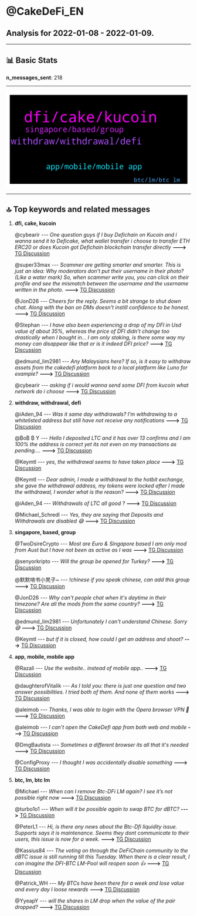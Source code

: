 # **@CakeDeFi_EN**
 ## Analysis for **2022-01-08** - **2022-01-09**.

---

## 📊 **Basic Stats**

**n_messages_sent**: 218

---
![wordcloud](CakeDeFi_EN_1Days_wordcloud.png)

---


## 🔝 **Top keywords and related messages**

1. **dfi, cake, kucoin**

    @cybearir --- *One question guys if I buy Defichain on Kucoin and i wanna send it to Deficake, what wallet transfer i choose to transfer ETH ERC20 or does Kucoin got Defichain blockchain transfer directly* **--->** [TG Discussion](https://t.me/CakeDeFi_EN/162068)

    @super33max --- *Scammer are getting smarter and smarter.  This is just an idea: Why moderators don’t put their username in their photo? (Like a water mark)  So, when scammer write you, you can click on their profile and see the mismatch between the username and the username written in the photo.* **--->** [TG Discussion](https://t.me/CakeDeFi_EN/162323)

    @JonD26 --- *Cheers for the reply. Seems a bit strange to shut down chat. Along with the ban on DMs doesn't instill confidence to be honest.* **--->** [TG Discussion](https://t.me/CakeDeFi_EN/162518)

    @Stephan --- *I have also been experiencing a drop of my DFI in Usd value of about 35%, whereas the price of DFI didn’t change too drastically when I bought in… I am only staking, is there some way my money can disappear like that or is it indeed DFI price?* **--->** [TG Discussion](https://t.me/CakeDeFi_EN/162519)

    @edmund_lim2981 --- *Any Malaysians here? If so, is it easy to withdraw assets from the cakedefi platform back to a local platform like Luno for example?* **--->** [TG Discussion](https://t.me/CakeDeFi_EN/162199)

    @cybearir --- *asking if i would wanna send some DFI from kucoin what network do i choose* **--->** [TG Discussion](https://t.me/CakeDeFi_EN/162395)

2. **withdraw, withdrawal, defi**

    @iAden_94 --- *Was it same day withdrawals? I’m withdrawing to a whitelisted address but still have not receive any notifications* **--->** [TG Discussion](https://t.me/CakeDeFi_EN/162155)

    @₿o₿ ₿ Y --- *Hello I deposited LTC and it has over 13 confirms and I am 100% the address is correct yet its not even on my transactions as pending....* **--->** [TG Discussion](https://t.me/CakeDeFi_EN/162383)

    @Keymtl --- *yes, the withdrawal seems to have taken place* **--->** [TG Discussion](https://t.me/CakeDeFi_EN/162439)

    @Keymtl --- *Dear admin, I made a withdrawal to the hotbit exchange, she gave the withdrawal address, my tokens were locked after I made the withdrawal, I wonder what is the reason?* **--->** [TG Discussion](https://t.me/CakeDeFi_EN/162437)

    @iAden_94 --- *Withdrawals of LTC all good ?* **--->** [TG Discussion](https://t.me/CakeDeFi_EN/162151)

    @Michael_Schredl --- *Yes, they are saying that Deposits and Withdrawals are disabled 😅* **--->** [TG Discussion](https://t.me/CakeDeFi_EN/162452)

3. **singapore, based, group**

    @TwoDsireCrypto --- *Most are Euro & Singapore based I am only mod from Aust but I have not been as active as I was* **--->** [TG Discussion](https://t.me/CakeDeFi_EN/162509)

    @senyorkripto --- *Will the group be opened for Turkey?* **--->** [TG Discussion](https://t.me/CakeDeFi_EN/162580)

    @默默啃书小凳子~ --- *!chinese if you speak chinese, can add this group* **--->** [TG Discussion](https://t.me/CakeDeFi_EN/162201)

    @JonD26 --- *Why can't people chat when it's daytime in their timezone? Are all the mods from the same country?* **--->** [TG Discussion](https://t.me/CakeDeFi_EN/162486)

    @edmund_lim2981 --- *Unfortunately I can't understand Chinese. Sorry 😅* **--->** [TG Discussion](https://t.me/CakeDeFi_EN/162203)

    @Keymtl --- *but if it is closed, how could I get an address and shoot?* **--->** [TG Discussion](https://t.me/CakeDeFi_EN/162453)

4. **app, mobile, mobile app**

    @Razali --- *Use the website.. instead of mobile app..* **--->** [TG Discussion](https://t.me/CakeDeFi_EN/162557)

    @daughterofVitalik --- *As I told you: there is just one question and two answer possibilities. I tried both of them. And none of them works* **--->** [TG Discussion](https://t.me/CakeDeFi_EN/162043)

    @aleimob --- *Thanks, I was able to login with the Opera browser VPN 🤔* **--->** [TG Discussion](https://t.me/CakeDeFi_EN/162641)

    @aleimob --- *I can't open the CakeDefi app from both web and mobile* **--->** [TG Discussion](https://t.me/CakeDeFi_EN/162632)

    @DmgBautista --- *Sometimes a different browser its all that it's needed* **--->** [TG Discussion](https://t.me/CakeDeFi_EN/162644)

    @ConfigProxy --- *I thought I was accidentally disable something* **--->** [TG Discussion](https://t.me/CakeDeFi_EN/162282)

5. **btc, lm, btc lm**

    @Michael --- *When can I remove Btc-DFi LM again? I see it’s not possible right now* **--->** [TG Discussion](https://t.me/CakeDeFi_EN/162558)

    @turbo1o1 --- *When will it be possible again to swap BTC for dBTC?* **--->** [TG Discussion](https://t.me/CakeDeFi_EN/162400)

    @PeterL1 --- *Hi, is there any news about the Btc-Dfi liquidity issue. Supports says it is maintenance. Seems they dont communicate to their users, this  issue is now for a week.* **--->** [TG Discussion](https://t.me/CakeDeFi_EN/162601)

    @Kassius84 --- *The voting on through the DeFiChain community to the dBTC issue is still running till this Tuesday. When there is a clear result, I can imagine the DFI-BTC LM-Pool will reopen soon 👍* **--->** [TG Discussion](https://t.me/CakeDeFi_EN/162562)

    @Patrick_WH --- *My BTCs have been there for a week and lose value and every day I loose rewards* **--->** [TG Discussion](https://t.me/CakeDeFi_EN/162607)

    @YyeapY --- *will the shares in LM drop when the value of the pair dropped?* **--->** [TG Discussion](https://t.me/CakeDeFi_EN/162296)

